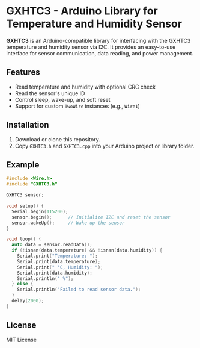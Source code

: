 # GXHTC3 - Arduino Library for Temperature and Humidity Sensor

**GXHTC3** is an Arduino-compatible library for interfacing with the GXHTC3 temperature and humidity sensor via I2C. It provides an easy-to-use interface for sensor communication, data reading, and power management.

## Features

- Read temperature and humidity with optional CRC check
- Read the sensor's unique ID
- Control sleep, wake-up, and soft reset
- Support for custom `TwoWire` instances (e.g., `Wire1`)

## Installation

1. Download or clone this repository.
2. Copy `GXHTC3.h` and `GXHTC3.cpp` into your Arduino project or library folder.

## Example

```cpp
#include <Wire.h>
#include "GXHTC3.h"

GXHTC3 sensor;

void setup() {
  Serial.begin(115200);
  sensor.begin();      // Initialize I2C and reset the sensor
  sensor.wakeUp();     // Wake up the sensor
}

void loop() {
  auto data = sensor.readData();
  if (!isnan(data.temperature) && !isnan(data.humidity)) {
    Serial.print("Temperature: ");
    Serial.print(data.temperature);
    Serial.print(" °C, Humidity: ");
    Serial.print(data.humidity);
    Serial.println(" %");
  } else {
    Serial.println("Failed to read sensor data.");
  }
  delay(2000);
}
```

## License

MIT License
